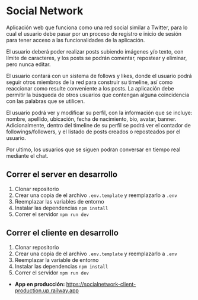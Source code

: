 # Social Network

Aplicación web que funciona como una red social similar a Twitter, para lo cual el usuario debe pasar por un proceso de registro e inicio de sesión para tener acceso a las funcionalidades de la aplicación. 

El usuario deberá poder realizar posts subiendo imágenes y/o texto, con límite de caracteres, y los posts se podrán comentar, repostear y eliminar, pero nunca editar.

El usuario contará con un sistema de follows y likes, donde el usuario podrá seguir otros miembros de la red para construir su timeline, así como reaccionar como resulte conveniente a los posts. La aplicación debe permitir la búsqueda de otros usuarios que contengan alguna coincidencia con las palabras que se utilicen.

El usuario podrá ver y modificar su perfil, con la información que se incluye: nombre, apellido, ubicación, fecha de nacimiento, bio, avatar, banner. Adicionalmente, dentro del timeline de su perfil se podrá ver el contador de followings/followers, y el listado de posts creados o reposteados por el usuario.

Por ultimo, los usuarios que se siguen podran conversar en tiempo real mediante el chat.

## Correr el server en desarrollo

1. Clonar repositorio
2. Crear una copia de el archivo ```.env.template``` y reemplazarlo a ```.env```
3. Reemplazar las variables de entorno
4. Instalar las dependencias ```npm install```
5. Correr el servidor ```npm run dev```

## Correr el cliente en desarrollo

1. Clonar repositorio
2. Crear una copia de el archivo ```.env.template``` y reemplazarlo a ```.env```
3. Reemplazar la variable de entorno
4. Instalar las dependencias ```npm install```
5. Correr el servidor ```npm run dev```


- **App en producción:** https://socialnetwork-client-production.up.railway.app